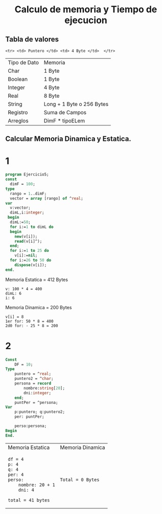 
<h1 align="center">Calculo de memoria y Tiempo de ejecucion</h1>


<h2>Tabla de valores</h2>
<table>
    <tr> <td> Tipo de Dato </td> <td> Memoria </td>  </tr>
    <tr> <td> Char </td> <td> 1 Byte </td>  </tr>
    <tr> <td> Boolean </td> <td> 1 Byte </td>  </tr>
    <tr> <td> Integer </td> <td> 4 Byte </td>  </tr>
    <tr> <td> Real </td> <td> 8 Byte </td>  </tr>
    <tr> <td> String </td> <td> Long + 1 Byte o 256 Bytes</td>  </tr>
    <tr> <td> Registro </td> <td> Suma de Campos </td>  </tr>
    <tr> <td> Arreglos </td> <td> DimF * tipoELem </td>  </tr>
    
    <tr> <td> Puntero </td> <td> 4 Byte </td>  </tr>
</table>


<h2>Calcular Memoria Dinamica y Estatica. </h2>

1
==============
``` pascal
program Ejercicio5;
const 
  dimF = 100;
type
  rango = 1..dimF;
  vector = array [rango] of ^real;
var
  v:vector;
  dimL,i:integer;
 begin
  dimL:=50;
  for i:=1 to dimL do
  begin
    new(v[i]);
    read(v[i]^);
  end;
  for i:=1 to 25 do 
    v[i]:=nil;
  for i:=26 to 50 do
    dispose(v[i]);
end.
```
Memoria Estatica = 412 Bytes
```
v: 100 * 4 = 400
dimL: 6
i: 6
```

Memoria Dinamica = 200 Bytes
```
v[i] = 8
1er for: 50 * 8 = 400
2d0 for: - 25 * 8 = 200

```



2
==========

``` pascal
Const
    DF = 10;
Type
    puntero = ^real;
    puntero2 = ^char;
    persona = record
        nombre:string[20];
        dni:integer;
    end;
    puntPer = ^persona;
Var
    p:puntero; q:puntero2;
    per: puntPer;

    perso:persona;
Begin
End.
```


<table>
<tr><td>Memoria Estatica</td> <td>Memoria Dinamica</td></tr>
<tr><td>

``` 
df = 4
p: 4
q: 4
per: 4
perso:
    nombre: 20 + 1
    dni: 4

total = 41 bytes
```
</td>
<td> 

``` 
Total = 0 Bytes
```
</td>
</tr>
</table>


